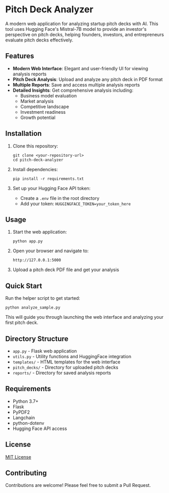 # Pitch Deck Analyzer

A modern web application for analyzing startup pitch decks with AI. This tool uses Hugging Face's Mistral-7B model to provide an investor's perspective on pitch decks, helping founders, investors, and entrepreneurs evaluate pitch decks effectively.

## Features

- **Modern Web Interface**: Elegant and user-friendly UI for viewing analysis reports
- **Pitch Deck Analysis**: Upload and analyze any pitch deck in PDF format
- **Multiple Reports**: Save and access multiple analysis reports
- **Detailed Insights**: Get comprehensive analysis including:
  - Business model evaluation
  - Market analysis
  - Competitive landscape
  - Investment readiness
  - Growth potential

## Installation

1. Clone this repository:
   ```
   git clone <your-repository-url>
   cd pitch-deck-analyzer
   ```

2. Install dependencies:
   ```
   pip install -r requirements.txt
   ```

3. Set up your Hugging Face API token:
   - Create a `.env` file in the root directory
   - Add your token: `HUGGINGFACE_TOKEN=your_token_here`

## Usage

1. Start the web application:
   ```
   python app.py
   ```

2. Open your browser and navigate to:
   ```
   http://127.0.0.1:5000
   ```

3. Upload a pitch deck PDF file and get your analysis

## Quick Start

Run the helper script to get started:
```
python analyze_sample.py
```

This will guide you through launching the web interface and analyzing your first pitch deck.

## Directory Structure

- `app.py` - Flask web application
- `utils.py` - Utility functions and HuggingFace integration
- `templates/` - HTML templates for the web interface
- `pitch_decks/` - Directory for uploaded pitch decks
- `reports/` - Directory for saved analysis reports

## Requirements

- Python 3.7+
- Flask
- PyPDF2
- Langchain
- python-dotenv
- Hugging Face API access

## License

[MIT License](LICENSE)

## Contributing

Contributions are welcome! Please feel free to submit a Pull Request.